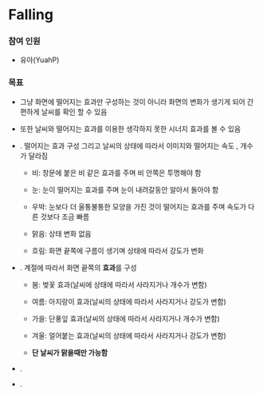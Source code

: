 # Falling

### 참여 인원

* 유아(YuahP)

### 목표 

* 그냥 화면에 떨어지는 효과만 구성하는 것이 아니라 화면의 변화가 생기게 되어 간편하게 날씨를 확인 할 수 있음
* 또한 날씨와 떨어지는 효과를 이용한 생각하지 못한 시너지 효과를 볼 수 있음

* . 떨어지는 효과 구성 그리고 날씨의 상태에 따라서 이미지와 떨어지는 속도 , 개수가 달라짐

  * 비: 창문에 붙은 비 같은 효과를 주며 비 안쪽은 투명해야 함
  
  * 눈: 눈이 떨어지는 효과를 주며 눈이 내려갈동안 알아서 돌아야 함
  
  * 우박: 눈보다 더 울퉁불퉁한 모양을 가진 것이 떨어지는 효과를 주며 속도가 다른 것보다 조금 빠름
  
  * 맑음: 상태 변화 없음
  
  * 흐림: 화면 끝쪽에 구름이 생기며 상태에 따라서 강도가 변화
  
* . 계절에 따라서 화면 끝쪽의 **효과**를 구성

  * 봄: 벚꽃 효과(날씨에 상태에 따라서 사라지거나 개수가 변함)
  
  * 여름: 아지랑이 효과(날씨의 상태에 따라서 사라지거나 강도가 변함)
  
  * 가을: 단풍잎 효과(날씨의 상태에 따라서 사라지거나 개수가 변함)
  
  * 겨울: 얼어붙는 효과(날씨의 상태에 따라서 사라지거나 강도가 변함)
  
  * **단 날씨가 맑을때만 가능함**
  
* . 
  
* . 
  
###